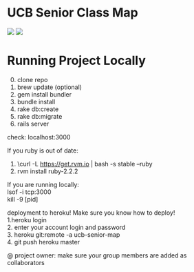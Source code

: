 # UCB Senior Class Map
<a href="https://codeclimate.com/repos/56eb7aea22177f00680039a1/feed"><img src="https://codeclimate.com/repos/56eb7aea22177f00680039a1/badges/8252477d0bdd4d90e2d8/gpa.svg" /></a>
<a href="https://codeclimate.com/repos/56eb7aea22177f00680039a1/coverage"><img src="https://codeclimate.com/repos/56eb7aea22177f00680039a1/badges/8252477d0bdd4d90e2d8/coverage.svg" /></a>


# Running Project Locally
0. clone repo
1. brew update (optional)
2. gem install bundler
3. bundle install
4. rake db:create
5. rake db:migrate
6. rails server

check: localhost:3000


If you ruby is out of date:
1. \curl -L https://get.rvm.io | bash -s stable –ruby   
2. rvm install ruby-2.2.2   

If you are running locally:   
lsof -i tcp:3000   
kill -9 [pid]  

deployment to heroku! Make sure you know how to deploy!  
1.heroku login    
2. enter your account login and password  
3. heroku git:remote -a ucb-senior-map  
4. git push heroku master  

@ project owner: make sure your group members are added as collaborators
